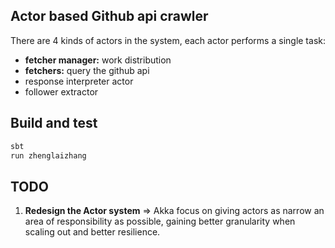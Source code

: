 
## Actor based Github api crawler

There are 4 kinds of actors in the system, each actor performs a single task:

* **fetcher manager:** work distribution 
* **fetchers:** query the github api
* response interpreter actor
* follower extractor

## Build and test
```bash
sbt
run zhenglaizhang
```

## TODO
1. **Redesign the Actor system** => Akka focus on giving actors as narrow an area of responsibility as possible, gaining better granularity when scaling out and better resilience.